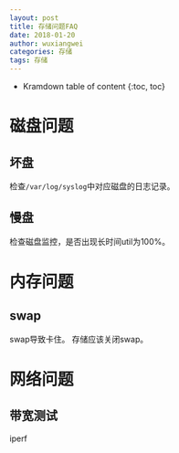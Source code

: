 ```yaml
---
layout: post
title: 存储问题FAQ
date: 2018-01-20
author: wuxiangwei
categories: 存储
tags: 存储
---
```


* Kramdown table of content
{:toc, toc}

# 磁盘问题 #

## 坏盘 ##

检查`/var/log/syslog`中对应磁盘的日志记录。

## 慢盘 ##

检查磁盘监控，是否出现长时间util为100%。

# 内存问题 #

## swap ##

swap导致卡住。
存储应该关闭swap。

# 网络问题 #

## 带宽测试 ##

iperf


